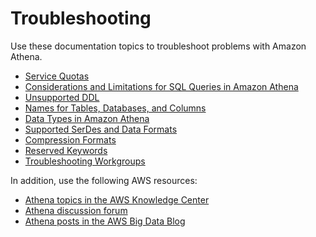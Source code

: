 # Troubleshooting<a name="troubleshooting"></a>

Use these documentation topics to troubleshoot problems with Amazon Athena\.
+ [Service Quotas](service-limits.md)
+ [Considerations and Limitations for SQL Queries in Amazon Athena](other-notable-limitations.md)
+ [Unsupported DDL](unsupported-ddl.md)
+ [Names for Tables, Databases, and Columns](tables-databases-columns-names.md)
+ [Data Types in Amazon Athena](data-types.md)
+ [Supported SerDes and Data Formats](supported-serdes.md)
+ [Compression Formats](compression-formats.md)
+ [Reserved Keywords](reserved-words.md)
+ [Troubleshooting Workgroups](workgroups-troubleshooting.md)

In addition, use the following AWS resources:
+  [Athena topics in the AWS Knowledge Center](https://aws.amazon.com/premiumsupport/knowledge-center/#athena) 
+  [Athena discussion forum](https://forums.aws.amazon.com/forum.jspa?forumID=242) 
+  [Athena posts in the AWS Big Data Blog](http://aws.amazon.com/blogs/big-data/tag/amazon-athena/) 